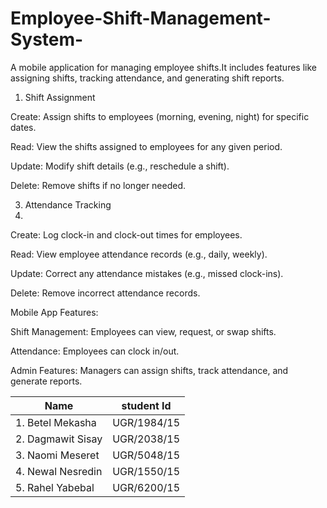 # Employee-Shift-Management-System-
A mobile application for managing employee shifts.It includes features like assigning shifts, tracking attendance, and generating shift reports.

1. Shift Assignment

Create: Assign shifts to employees (morning, evening, night) for specific dates.

Read: View the shifts assigned to employees for any given period.

Update: Modify shift details (e.g., reschedule a shift).

Delete: Remove shifts if no longer needed.

3. Attendance Tracking
4. 
Create: Log clock-in and clock-out times for employees.

Read: View employee attendance records (e.g., daily, weekly).

Update: Correct any attendance mistakes (e.g., missed clock-ins).

Delete: Remove incorrect attendance records.

Mobile App Features:

Shift Management: Employees can view, request, or swap shifts.

Attendance: Employees can clock in/out.

Admin Features: Managers can assign shifts, track attendance, and generate reports.




| Name  | student Id  |
|-----------|-----------|
| 1. Betel Mekasha   | UGR/1984/15   |
| 2. Dagmawit Sisay	  | UGR/2038/15    |
| 3. Naomi Meseret   | UGR/5048/15   |
| 4. Newal Nesredin   | UGR/1550/15  |
| 5. Rahel Yabebal    | UGR/6200/15   |


